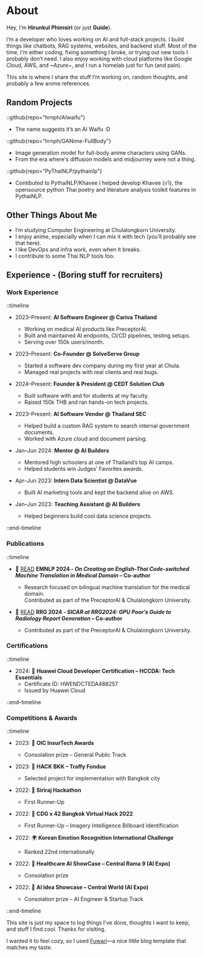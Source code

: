 # About

Hey, I’m **Hirunkul Phimsiri** (or just **Guide**).

I’m a developer who loves working on AI and full-stack projects. I build things like chatbots, RAG systems, websites, and backend stuff. Most of the time, I’m either coding, fixing something I broke, or trying out new tools I probably don’t need. I also enjoy working with cloud platforms like Google Cloud, AWS, and ~Azure~, and I run a homelab just for fun (and pain).

This site is where I share the stuff I’m working on, random thoughts, and probably a few anime references.

## Random Projects

::github{repo="hrnph/AIwaifu"}

- The name suggests it’s an AI Waifu :D

::github{repo="hrnph/GANime-FullBody"}

- Image generation model for full-body anime characters using GANs.
- From the era where's diffusion models and midjourney were not a thing.

::github{repo="PyThaiNLP/pythainlp"}

- Contibuted to PythaiNLP/Khavee I helped develop Khavee (กวี), the opensource python Thai poetry and literature analysis toolkit features in PythaiNLP.

## Other Things About Me

- I’m studying Computer Engineering at Chulalongkorn University.
- I enjoy anime, especially when I can mix it with tech (you’ll probably see that here).
- I like DevOps and infra work, even when it breaks.
- I contribute to some Thai NLP tools too.

## Experience - (Boring stuff for recruiters)

### Work Experience

::timeline

- 2023–Present: **AI Software Engineer @ Cariva Thailand**

  - Working on medical AI products like PreceptorAI.
  - Built and maintained AI endpoints, CI/CD pipelines, testing setups.
  - Serving over 150k users/month.

- 2023–Present: **Co-Founder @ SolveServe Group**

  - Started a software dev company during my first year at Chula.
  - Managed real projects with real clients and real bugs.

- 2024–Present: **Founder & President @ CEDT Solution Club**

  - Built software with and for students at my faculty.
  - Raised 150k THB and ran hands-on tech projects.

- 2023–Present: **AI Software Vendor @ Thailand SEC**

  - Helped build a custom RAG system to search internal government documents.
  - Worked with Azure cloud and document parsing.

- Jan–Jun 2024: **Mentor @ AI Builders**

  - Mentored high schoolers at one of Thailand’s top AI camps.
  - Helped students win Judges’ Favorites awards.

- Apr–Jun 2023: **Intern Data Scientist @ DataVue**

  - Built AI marketing tools and kept the backend alive on AWS.

- Jan–Jun 2023: **Teaching Assistant @ AI Builders**
  - Helped beginners build cool data science projects.

::end-timeline

### Publications

::timeline

- 📄 [READ](https://aclanthology.org/2024.findings-emnlp.351/) **EMNLP 2024 - _On Creating an English-Thai Code-switched Machine Translation in Medical Domain_ – Co-author**

  - Research focused on bilingual machine translation for the medical domain.  
     Contributed as part of the PreceptorAI & Chulalongkorn University.

- 📄 [READ](https://aclanthology.org/2024.bionlp-1.55/) **RRG 2024 - _SICAR at RRG2024: GPU Poor’s Guide to Radiology Report Generation_ – Co-author**
  - Contributed as part of the PreceptorAI & Chulalongkorn University.

### Certifications

::timeline

- 2024: 📜 **Huawei Cloud Developer Certification – HCCDA: Tech Essentials**
  - Certificate ID: HWENDCTEDA488257
  - Issued by Huawei Cloud

::end-timeline

### Competitions & Awards

::timeline

- 2023: 🥉 **OIC InsurTech Awards**

  - Consolation prize – General Public Track

- 2023: 🎯 **HACK BKK – Traffy Fondue**

  - Selected project for implementation with Bangkok city

- 2022: 🥈 **Siriraj Hackathon**

  - First Runner-Up

- 2022: 🥈 **CDG x 42 Bangkok Virtual Hack 2022**

  - First Runner-Up – Imagery Intelligence Billboard Identification

- 2022: 🌍 **Korean Emotion Recognition International Challenge**

  - Ranked 22nd internationally

- 2022: 🦾 **Healthcare AI ShowCase – Central Rama 9 (AI Expo)**

  - Consolation prize

- 2022: 🤖 **AI Idea Showcase – Central World (AI Expo)**
  - Consolation prize – AI Engineer & Startup Track

::end-timeline

This site is just my space to log things I’ve done, thoughts I want to keep, and stuff I find cool. Thanks for visiting.

I wanted it to feel cozy, so I used [Fuwari](https://github.com/saicaca/fuwari)—a nice little blog template that matches my taste.
